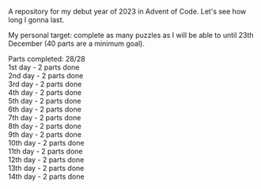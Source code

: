 A repository for my debut year of 2023 in Advent of Code. Let's see how long I gonna last.

My personal target: complete as many puzzles as I will be able to until 23th December (40 parts are a minimum goal).

Parts completed: 28/28 <br>
1st day - 2 parts done <br>
2nd day - 2 parts done <br>
3rd day - 2 parts done <br>
4th day - 2 parts done <br>
5th day - 2 parts done <br>
6th day - 2 parts done <br>
7th day - 2 parts done <br>
8th day - 2 parts done <br>
9th day - 2 parts done <br>
10th day - 2 parts done <br>
11th day - 2 parts done <br>
12th day - 2 parts done <br>
13th day - 2 parts done <br>
14th day - 2 parts done <br>